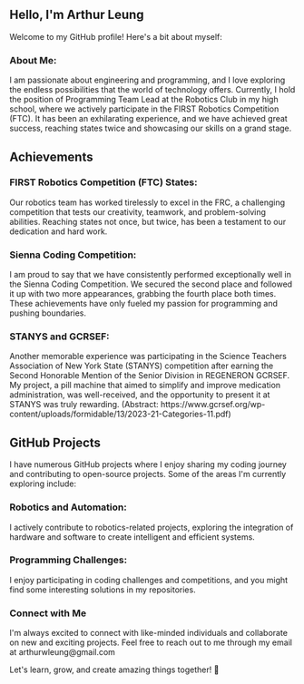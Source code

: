 <h2>Hello, I'm Arthur Leung</h2>
Welcome to my GitHub profile! Here's a bit about myself:

<h3>About Me:</h3>
I am passionate about engineering and programming, and I love exploring the endless possibilities that the world of technology offers. Currently, I hold the position of Programming Team Lead at the Robotics Club in my high school, where we actively participate in the FIRST Robotics Competition (FTC). It has been an exhilarating experience, and we have achieved great success, reaching states twice and showcasing our skills on a grand stage.

<h2>Achievements</h2>
<h3>FIRST Robotics Competition (FTC) States:</h3> Our robotics team has worked tirelessly to excel in the FRC, a challenging competition that tests our creativity, teamwork, and problem-solving abilities. Reaching states not once, but twice, has been a testament to our dedication and hard work.

<h3>Sienna Coding Competition:</h3> I am proud to say that we have consistently performed exceptionally well in the Sienna Coding Competition. We secured the second place and followed it up with two more appearances, grabbing the fourth place both times. These achievements have only fueled my passion for programming and pushing boundaries.

<h3>STANYS and GCRSEF:</h3> Another memorable experience was participating in the Science Teachers Association of New York State (STANYS) competition after earning the Second Honorable Mention of the Senior Division in REGENERON GCRSEF. My project, a pill machine that aimed to simplify and improve medication administration, was well-received, and the opportunity to present it at STANYS was truly rewarding. (Abstract: https://www.gcrsef.org/wp-content/uploads/formidable/13/2023-21-Categories-11.pdf)

<h2>GitHub Projects</h2>
I have numerous GitHub projects where I enjoy sharing my coding journey and contributing to open-source projects. Some of the areas I'm currently exploring include:

<h3>Robotics and Automation:</h3> I actively contribute to robotics-related projects, exploring the integration of hardware and software to create intelligent and efficient systems.

<h3>Programming Challenges:</h3> I enjoy participating in coding challenges and competitions, and you might find some interesting solutions in my repositories.

<h3>Connect with Me</h3>
I'm always excited to connect with like-minded individuals and collaborate on new and exciting projects. Feel free to reach out to me through my email at arthurwleung@gmail.com

Let's learn, grow, and create amazing things together! 🚀
